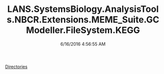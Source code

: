 ﻿---
title: LANS.SystemsBiology.AnalysisTools.NBCR.Extensions.MEME_Suite.GCModeller.FileSystem.KEGG
date: 6/16/2016 4:56:55 AM
---

[Directories](T-LANS.SystemsBiology.AnalysisTools.NBCR.Extensions.MEME_Suite.GCModeller.FileSystem.KEGG.Directories.html)
